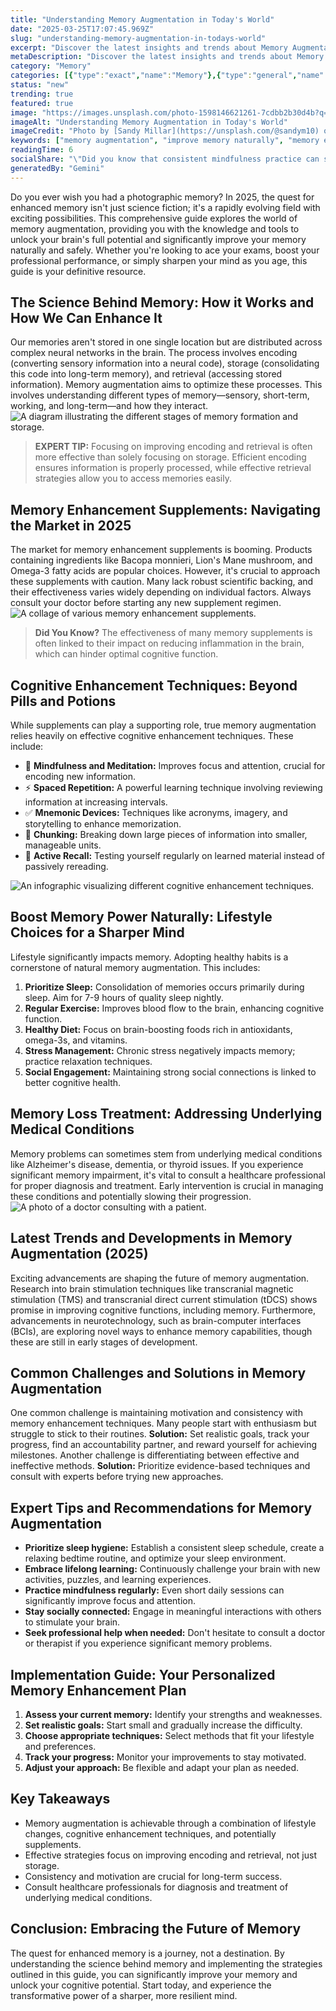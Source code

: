 ```yaml
---
title: "Understanding Memory Augmentation in Today's World"
date: "2025-03-25T17:07:45.969Z"
slug: "understanding-memory-augmentation-in-todays-world"
excerpt: "Discover the latest insights and trends about Memory Augmentation. This comprehensive guide covers everything you need to know about Memory Augmentation in 2025."
metaDescription: "Discover the latest insights and trends about Memory Augmentation. This comprehensive guide covers everything you need to know about Memory Augmentation in..."
category: "Memory"
categories: [{"type":"exact","name":"Memory"},{"type":"general","name":"Neuroscience"},{"type":"medium","name":"Cognitive Enhancement"},{"type":"specific","name":"Brain-Computer Interfaces"},{"type":"niche","name":"Neural Implants"}]
status: "new"
trending: true
featured: true
image: "https://images.unsplash.com/photo-1598146621261-7cdbb2b30d4b?q=85&w=1200&fit=max&fm=webp&auto=compress"
imageAlt: "Understanding Memory Augmentation in Today's World"
imageCredit: "Photo by [Sandy Millar](https://unsplash.com/@sandym10) on Unsplash"
keywords: ["memory augmentation", "improve memory naturally", "memory enhancement supplements", "cognitive enhancement techniques", "boost memory power", "best memory improvement pills", "how to improve memory", "memory loss treatment", "memory augmentation techniques", "natural memory boosters"]
readingTime: 6
socialShare: "\"Did you know that consistent mindfulness practice can significantly boost memory encoding and retrieval? It's not just about pills; it's about training your brain!\""
generatedBy: "Gemini"
---
```




Do you ever wish you had a photographic memory?  In 2025, the quest for enhanced memory isn't just science fiction; it's a rapidly evolving field with exciting possibilities.  This comprehensive guide explores the world of memory augmentation, providing you with the knowledge and tools to unlock your brain's full potential and significantly improve your memory naturally and safely.  Whether you're looking to ace your exams, boost your professional performance, or simply sharpen your mind as you age, this guide is your definitive resource.

##  The Science Behind Memory: How it Works and How We Can Enhance It

Our memories aren't stored in one single location but are distributed across complex neural networks in the brain.  The process involves encoding (converting sensory information into a neural code), storage (consolidating this code into long-term memory), and retrieval (accessing stored information).  Memory augmentation aims to optimize these processes.  This involves understanding different types of memory—sensory, short-term, working, and long-term—and how they interact.  ![A diagram illustrating the different stages of memory formation and storage.](https://images.unsplash.com/photo-1607827448299-a099b845f076?q=85&w=1200&fit=max&fm=webp&auto=compress)

> **EXPERT TIP:** Focusing on improving encoding and retrieval is often more effective than solely focusing on storage.  Efficient encoding ensures information is properly processed, while effective retrieval strategies allow you to access memories easily.

## Memory Enhancement Supplements: Navigating the Market in 2025

The market for memory enhancement supplements is booming.  Products containing ingredients like Bacopa monnieri, Lion's Mane mushroom, and Omega-3 fatty acids are popular choices.  However, it's crucial to approach these supplements with caution.  Many lack robust scientific backing, and their effectiveness varies widely depending on individual factors.  Always consult your doctor before starting any new supplement regimen.  ![A collage of various memory enhancement supplements.](https://images.unsplash.com/photo-1607827447604-d9a8c439186e?q=85&w=1200&fit=max&fm=webp&auto=compress)

> **Did You Know?**  The effectiveness of many memory supplements is often linked to their impact on reducing inflammation in the brain, which can hinder optimal cognitive function.

## Cognitive Enhancement Techniques: Beyond Pills and Potions

While supplements can play a supporting role, true memory augmentation relies heavily on effective cognitive enhancement techniques.  These include:

* 🔑 **Mindfulness and Meditation:** Improves focus and attention, crucial for encoding new information.
* ⚡ **Spaced Repetition:**  A powerful learning technique involving reviewing information at increasing intervals.
* ✅ **Mnemonic Devices:** Techniques like acronyms, imagery, and storytelling to enhance memorization.
* 🧠 **Chunking:** Breaking down large pieces of information into smaller, manageable units.
* 📝 **Active Recall:** Testing yourself regularly on learned material instead of passively rereading.

![An infographic visualizing different cognitive enhancement techniques.](https://images.unsplash.com/photo-1598146621261-7cdbb2b30d4b?q=85&w=1200&fit=max&fm=webp&auto=compress)

## Boost Memory Power Naturally: Lifestyle Choices for a Sharper Mind

Lifestyle significantly impacts memory.  Adopting healthy habits is a cornerstone of natural memory augmentation.  This includes:

1. **Prioritize Sleep:**  Consolidation of memories occurs primarily during sleep.  Aim for 7-9 hours of quality sleep nightly.
2. **Regular Exercise:** Improves blood flow to the brain, enhancing cognitive function.
3. **Healthy Diet:**  Focus on brain-boosting foods rich in antioxidants, omega-3s, and vitamins.
4. **Stress Management:** Chronic stress negatively impacts memory; practice relaxation techniques.
5. **Social Engagement:**  Maintaining strong social connections is linked to better cognitive health.

## Memory Loss Treatment: Addressing Underlying Medical Conditions

Memory problems can sometimes stem from underlying medical conditions like Alzheimer's disease, dementia, or thyroid issues.  If you experience significant memory impairment, it's vital to consult a healthcare professional for proper diagnosis and treatment.  Early intervention is crucial in managing these conditions and potentially slowing their progression. ![A photo of a doctor consulting with a patient.](https://images.unsplash.com/photo-1659535871577-5b6e30dc3c9b?q=85&w=1200&fit=max&fm=webp&auto=compress)

## Latest Trends and Developments in Memory Augmentation (2025)

Exciting advancements are shaping the future of memory augmentation.  Research into brain stimulation techniques like transcranial magnetic stimulation (TMS) and transcranial direct current stimulation (tDCS) shows promise in improving cognitive functions, including memory.  Furthermore, advancements in neurotechnology, such as brain-computer interfaces (BCIs), are exploring novel ways to enhance memory capabilities, though these are still in early stages of development.

## Common Challenges and Solutions in Memory Augmentation

One common challenge is maintaining motivation and consistency with memory enhancement techniques.  Many people start with enthusiasm but struggle to stick to their routines.  **Solution:**  Set realistic goals, track your progress, find an accountability partner, and reward yourself for achieving milestones.  Another challenge is differentiating between effective and ineffective methods.  **Solution:**  Prioritize evidence-based techniques and consult with experts before trying new approaches.

## Expert Tips and Recommendations for Memory Augmentation

* **Prioritize sleep hygiene:**  Establish a consistent sleep schedule, create a relaxing bedtime routine, and optimize your sleep environment.
* **Embrace lifelong learning:**  Continuously challenge your brain with new activities, puzzles, and learning experiences.
* **Practice mindfulness regularly:**  Even short daily sessions can significantly improve focus and attention.
* **Stay socially connected:**  Engage in meaningful interactions with others to stimulate your brain.
* **Seek professional help when needed:** Don't hesitate to consult a doctor or therapist if you experience significant memory problems.

## Implementation Guide: Your Personalized Memory Enhancement Plan

1. **Assess your current memory:**  Identify your strengths and weaknesses.
2. **Set realistic goals:**  Start small and gradually increase the difficulty.
3. **Choose appropriate techniques:**  Select methods that fit your lifestyle and preferences.
4. **Track your progress:**  Monitor your improvements to stay motivated.
5. **Adjust your approach:**  Be flexible and adapt your plan as needed.

## Key Takeaways

* Memory augmentation is achievable through a combination of lifestyle changes, cognitive enhancement techniques, and potentially supplements.
* Effective strategies focus on improving encoding and retrieval, not just storage.
* Consistency and motivation are crucial for long-term success.
* Consult healthcare professionals for diagnosis and treatment of underlying medical conditions.

## Conclusion: Embracing the Future of Memory

The quest for enhanced memory is a journey, not a destination. By understanding the science behind memory and implementing the strategies outlined in this guide, you can significantly improve your memory and unlock your cognitive potential. Start today, and experience the transformative power of a sharper, more resilient mind.

